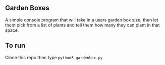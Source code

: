 ## Garden Boxes

A simple console program that will take in a users garden box size, then let them pick from a list of plants and tell them how many they can plant in that space.

## To run

Clone this repo then type `python3 gardenbox.py`
